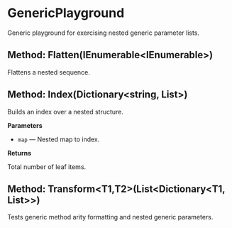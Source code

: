 # GenericPlayground

Generic playground for exercising nested generic parameter lists.

<a id="xml2doc.sample.genericplayground.flatten(system.collections.generic.ienumerable[system.collections.generic.ienumerable[xml2doc.sample.xitem]])"></a>
## Method: Flatten(IEnumerable<IEnumerable<XItem>>)
Flattens a nested sequence.

<a id="xml2doc.sample.genericplayground.index(system.collections.generic.dictionary[string,system.collections.generic.list[xml2doc.sample.xitem]])"></a>
## Method: Index(Dictionary<string, List<XItem>>)
Builds an index over a nested structure.

**Parameters**
- `map` — Nested map to index.

**Returns**

Total number of leaf items.

<a id="xml2doc.sample.genericplayground.transform``2(system.collections.generic.list[system.collections.generic.dictionary[``0,system.collections.generic.list[``1]]])"></a>
## Method: Transform<T1,T2>(List<Dictionary<T1, List<T2>>>)
Tests generic method arity formatting and nested generic parameters.

